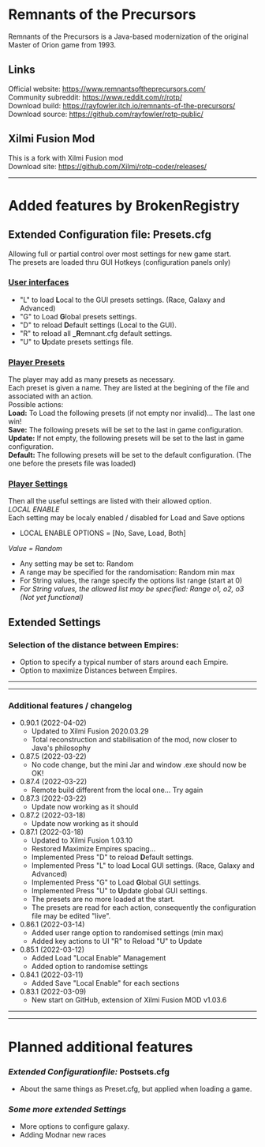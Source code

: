 # Remnants of the Precursors
Remnants of the Precursors is a Java-based modernization of the original Master of Orion game from 1993.
## Links
Official website: https://www.remnantsoftheprecursors.com/<br>
Community subreddit: https://www.reddit.com/r/rotp/<br>
Download build: https://rayfowler.itch.io/remnants-of-the-precursors/<br>
Download source: https://github.com/rayfowler/rotp-public/<br>
## Xilmi Fusion Mod
This is a fork with Xilmi Fusion mod<br>
Download site: https://github.com/Xilmi/rotp-coder/releases/<br>

---
# Added features by BrokenRegistry
## Extended Configuration file: Presets.cfg
Allowing full or partial control over most settings for new game start.<br>
The presets are loaded thru GUI Hotkeys (configuration panels only)
### <u>User interfaces</u>
  - "L" to load **L**ocal to the GUI presets settings. (Race, Galaxy and Advanced)<br>
  - "G" to Load **G**lobal presets settings.<br>
  - "D" to reload **D**efault settings (Local to the GUI).<br>
  - "R" to reload all **_R**emnant.cfg default settings.<br>
  - "U" to **U**pdate presets settings file.<br>
### <u>Player Presets</u>
The player may add as many presets as necessary.<br>
Each preset is given a name. They are listed at the begining of the file and associated with an action.<br>
Possible actions:<br>
__Load:__ To Load the following presets (if not empty nor invalid)... The last one win! <br>
__Save:__ The following presets will be set to the last in game configuration. <br>
__Update:__ If not empty, the following presets will be set to the last in game configuration. <br>
__Default:__ The following presets will be set to the default configuration. (The one before the presets file was loaded)<br>
### <u>Player Settings</u>
Then all the useful settings are listed with their allowed option.<br>
_LOCAL ENABLE_<br>
Each setting may be localy enabled / disabled for Load and Save options<br>
- LOCAL ENABLE OPTIONS = [No, Save, Load, Both]<br>

_Value = Random_<br>
- Any setting may  be set to: Random<br>
- A range may be specified for the randomisation: Random min max<br>
- For String values, the range specify the options list range (start at 0)<br>
- _For String values, the allowed list may be specified: Range o1, o2, o3 (Not yet functional)_<br>
## Extended Settings
### Selection of the distance between Empires:
- Option to specify a typical number of stars around each Empire.<br>
- Option to maximize Distances between Empires.

---
---
### Additional features / changelog<br>
- 0.90.1 (2022-04-02)
  - Updated to Xilmi Fusion 2020.03.29 <br>
  - Total reconstruction and stabilisation of the mod, now closer to Java's philosophy <br>
- 0.87.5 (2022-03-22)
  - No code change, but the mini Jar and window .exe should now be OK! <br>
- 0.87.4 (2022-03-22)
  - Remote build different from the local one... Try again <br>
- 0.87.3 (2022-03-22)
  - Update now working as it should<br>
- 0.87.2 (2022-03-18)
  - Update now working as it should<br>
- 0.87.1 (2022-03-18)
  - Updated to Xilmi Fusion 1.03.10<br>
  - Restored Maximize Empires spacing...<br>
  - Implemented Press "D" to reload **D**efault settings.<br>
  - Implemented Press "L" to load **L**ocal GUI settings. (Race, Galaxy and Advanced)<br>
  - Implemented Press "G" to Load **G**lobal GUI settings.<br>
  - Implemented Press "U" to **U**pdate global GUI settings.<br>
  - The presets are no more loaded at the start.<br>
  - The presets are read for each action, consequently the configuration file may be edited "live".<br>
- 0.86.1 (2022-03-14)
  - Added user range option to randomised settings (min max)<br>
  - Added key actions to UI "R" to Reload "U" to Update<br>
- 0.85.1 (2022-03-12)
  - Added Load "Local Enable" Management<br>
  - Added option to randomise settings<br>
- 0.84.1 (2022-03-11)
  - Added Save "Local Enable" for each sections<br>
- 0.83.1 (2022-03-09)
  - New start on GitHub, extension of Xilmi Fusion MOD v1.03.6<br>

---
---
# Planned additional features
### _Extended Configurationfile:_ Postsets.cfg
- About the same things as Preset.cfg, but applied when loading a game.<br>
### _Some more extended Settings_
- More options to configure galaxy.
- Adding Modnar new races
